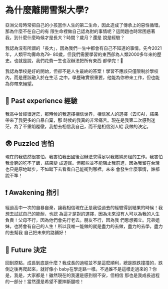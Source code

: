 # 為什麼離開雪梨大學?


亞洲父母時常把自己的小孩當作人生的第二生命，因此造成了傳承上的惡性循環。那為什麼不在自己的有
限生命裡做自己認為對的事情呢？這問題也時常困惑著我，到什麼什麼時候才是長大？時間？歲月？還是
說是經驗？

我認為沒有所謂的「長大」，因為我們一生中都會有自己不知道的事情。先今2021年，人類平均壽命為79-
80歲，但我們需要學習的東西卻為人類2000多年來的歷史。也就是說，我們花費一生也沒辦法把所有東西
都學完！🤔

<!-- more -->

我認為學校是好的開始，但卻不是人生最終的答案！學習不應該只僅限制於學校內，而是應該融入於在生活
之中。學歷確實很重要，他能為你帶來工作，但也能為你帶來絕望。

## 💬 Past experience 經驗

我高中曾經很迷茫，那時候的我選擇相信世界，相信家人的選擇（去ICA)，結果帶來了我更多的自暴自棄，那
時候的我真的非常痛苦。現在是我第二次感到迷茫，為了不重蹈覆徹，我想去相信我自己，而不是相信別人給
我做的決定。

## 😨 Puzzled 害怕

現在的我依然很害怕，我害怕我出國後沒辦法求得足以我繳納房租的工作。我害怕我會窮的吃不了飯，結果變
成遊民。但那些並不能阻止我前進，因為我留在台灣也只是原地踏步，不如踏下去看看自己能衝到哪裡。未來
會發生什麼事情，誰都說不準！

## ❗ Awakening 指引

經過高中一次的自暴自棄，讓我相信現在正是我從過去的經驗得到結果的時候！我想去試試自己的能耐，也認
為這才是對的選擇，因為未來沒有人可以為我的人生負責！父母不行，因為他們會先行老去。朋友不行，因為我
們思想獨立。兄弟姐妹，也將會有自己的人生！所以我唯一能做的就是盡力的去做，盡力的去學，盡力的去幫我
自己把未來的路鋪好！

## 💬 Future 決定

回到原點，成長到底是什麼？我成長的過程並不是這麼順利，總是跌跌撞撞的，跌倒之後再爬起來，就好像小
baby在學走路一樣。不過誰不是這樣走過來的？你是，我是，大家都是！雖然現在的我還是感到很不安，但相信
那也是我成長過程的一部分！當然還是希望不要摔斷腿啦！


